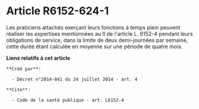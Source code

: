 # Article R6152-624-1

Les praticiens attachés exerçant leurs fonctions à temps plein peuvent réaliser les expertises mentionnées au II de l'article
L. 6152-4 pendant leurs obligations de service, dans la limite de deux demi-journées par semaine, cette durée étant calculée
en moyenne sur une période de quatre mois.

**Liens relatifs à cet article**

	**Créé par**:

	  - Décret n°2014-841 du 24 juillet 2014 - art. 4

	**Cite**:

	  - Code de la santé publique - art. L6152-4
